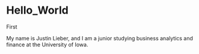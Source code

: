 # Hello_World
First

My name is Justin Lieber, and I am a junior studying business analytics and finance at the University of Iowa.
